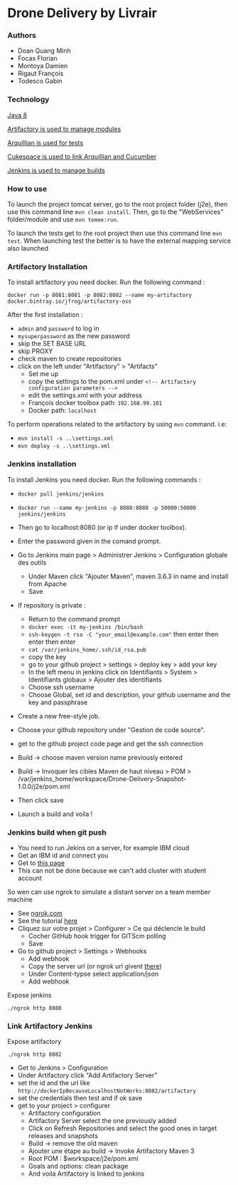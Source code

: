 # Drone Delivery by Livrair

### Authors
* Doan Quang Minh
* Focas Florian
* Montoya Damien
* Rigaut François
* Todesco Gabin

### Technology
[Java 8](https://www.java.com/fr/download/)

[Artifactory is used to manage modules](https://jfrog.com/artifactory/)

[Arquillian is used for tests](http://arquillian.org/)

[Cukespace is used to link Arquillian and Cucumber](https://github.com/cukespace/cukespace)

[Jenkins is used to manage builds](https://jenkins.io/)

### How to use
To launch the project tomcat server, go to the root project folder (j2e), then use this command line `mvn clean install`. Then, go to the "WebServices" folder/module and use `mvn tomee:run`.

To launch the tests get to the root project then use this command line `mvn test`. When launching test the better is to have the external mapping service also launched

### Artifactory Installation

To install artifactory you need docker. Run the following command :

`docker run -p 8081:8081 -p 8082:8082 --name my-artifactory docker.bintray.io/jfrog/artifactory-oss`

After the first installation :
- `admin` and `password` to log in
- `mysuperpassword` as the new password
- skip the SET BASE URL
- skip PROXY
- check maven to create repositories
- click on the left under "Artifactory" > "Artifacts"
  - Set me up
  - copy the settings to the pom.xml under `<!-- Artifactory configuration parameters -->`
  - edit the settings.xml with your address
  - François docker toolbox path: `192.168.99.101`
  - Docker path: `localhost`

To perform operations related to the artifactory by using `mvn` command. i.e:
 - `mvn install -s ..\settings.xml` 
 - `mvn deploy -s ..\settings.xml`

### Jenkins installation

To install Jenkins you need docker. Run the following commands :

- `docker pull jenkins/jenkins`
- `docker run --name my-jenkins -p 8080:8080 -p 50000:50000 jenkins/jenkins`

- Then go to localhost:8080 (or ip if under docker toolbox). 
- Enter the password given in the comand prompt. 
- Go to Jenkins main page > Administrer Jenkins > Configuration globale des outils
  - Under Maven click "Ajouter Maven", maven 3.6.3 in name and install from Apache
  - Save
- If repository is private :
  - Return to the command prompt
  - `docker exec -it my-jenkins /bin/bash`
  - `ssh-keygen -t rsa -C "your_email@example.com"` then enter then enter then enter
  - `cat /var/jenkins_home/.ssh/id_rsa.pub`
  - copy the key
  - go to your github project > settings > deploy key > add your key
  - In the left menu in jenkins click on Identifiants > System > Identifiants globaux > Ajouter des identifiants
  - Choose ssh username
  - Choose Global, set id and description, your github username and the key and passphrase
- Create a new free-style job.
- Choose your github repository under "Gestion de code source".
- get to the github project code page and get the ssh connection
- Build -> choose maven version name previously entered
- Build -> Invoquer les cibles Maven de haut niveau > POM > /var/jenkins_home/workspace/Drone-Delivery-Snapshot-1.0.0/j2e/pom.xml
- Then click save

- Launch a build and voila !

### Jenkins build when git push

- You need to run Jekins on a server, for example IBM cloud
- Get an IBM id and connect you
- Get to [this page](https://cloud.ibm.com/kubernetes/clusters)
- This can not be done because we can't add cluster with student account

So wen can use ngrok to simulate a distant server on a team member machine
- See [ngrok.com](https://ngrok.com/)
- See the tutorial [here](https://k6.io/blog/bootstrap-your-ci-with-jenkins-and-github)
- Cliquez sur votre projet > Configurer > Ce qui déclencle le build
  - Cocher GitHub hook trigger for GITScm polling
  - Save
- Go to github project > Settings > Webhooks
  - Add webhook
  - Copy the server url (or ngrok url givent [there](https://dashboard.ngrok.com/status))
  - Under Content-typse select application/json
  - Add webhook

Expose jenkins

`./ngrok http 8080`

### Link Artifactory Jenkins

Expose artifactory

`./ngrok http 8082`

- Get to Jenkins > Configuration 
- Under Artifactory click "Add Artifactory Server"
- set the id and the url like `http://dockerIpBecauseLocalhostNotWorks:8082/artifactory`
- set the credentials then test and if ok save
- get to your project > configurer
  - Artifactory configuration
  - Artifactory Server select the one previously added
  - Click on Refresh Repositories and select the good ones in target releases and snapshots
  - Build -> remove the old maven
  - Ajouter une étape au build -> Invoke Artifactory Maven 3
  - Root POM : $workspace/j2e/pom.xml
  - Goals and options: clean package
  - And voila Artifactory is linked to jenkins


